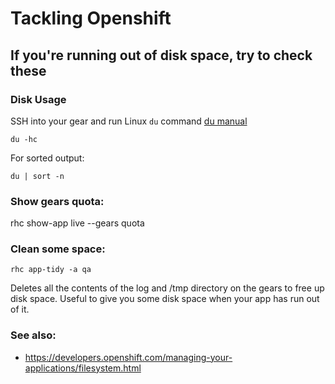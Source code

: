 # Tackling Openshift

## If you're running out of disk space, try to check these

### Disk Usage

SSH into your gear and run Linux `du` command [du manual](http://www.tecmint.com/check-linux-disk-usage-of-files-and-directories/)

`du -hc`

For sorted output:

`du | sort -n`

### Show gears quota:

rhc show-app live --gears quota

### Clean some space:

`rhc app-tidy -a qa`

Deletes all the contents of the log and /tmp directory on the gears to free up disk space. Useful to give you some disk space when your app has run out of it.


### See also:

* https://developers.openshift.com/managing-your-applications/filesystem.html
